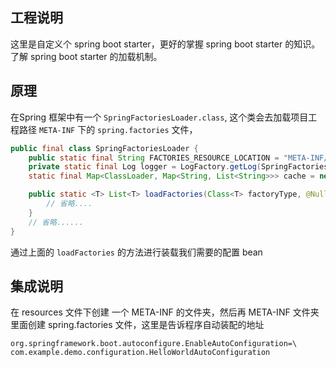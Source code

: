 ## 工程说明

这里是自定义个 spring boot starter，更好的掌握 spring boot starter 的知识。了解 spring boot starter 的加载机制。


## 原理

在Spring 框架中有一个 `SpringFactoriesLoader.class`, 这个类会去加载项目工程路径 `META-INF` 下的 `spring.factories` 文件， 

```java
public final class SpringFactoriesLoader {
    public static final String FACTORIES_RESOURCE_LOCATION = "META-INF/spring.factories";
    private static final Log logger = LogFactory.getLog(SpringFactoriesLoader.class);
    static final Map<ClassLoader, Map<String, List<String>>> cache = new ConcurrentReferenceHashMap();

    public static <T> List<T> loadFactories(Class<T> factoryType, @Nullable ClassLoader classLoader) {
        // 省略....
    }
    // 省略......
}
```

通过上面的 `loadFactories` 的方法进行装载我们需要的配置 bean


## 集成说明

在 resources 文件下创建 一个 META-INF 的文件夹，然后再 META-INF 文件夹里面创建 spring.factories 文件，这里是告诉程序自动装配的地址

```factories
org.springframework.boot.autoconfigure.EnableAutoConfiguration=\
com.example.demo.configuration.HelloWorldAutoConfiguration
```